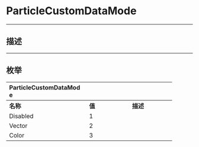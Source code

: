 # ParticleCustomDataMode

------------------------------------------------------------------------------------------
## 描述



------------------------------------------------------------------------------------------
## 枚举

|<div style="width:200px">ParticleCustomDataMode</div>|<div style="width:100px"></div>|<div style="width:100px"></div>|
|:---|:---|:---|
|**名称**|**值**|**描述**|
|Disabled|1||
|Vector|2||
|Color|3||
